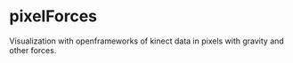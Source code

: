# pixelForces
Visualization with openframeworks of kinect data in pixels with gravity and other forces.
